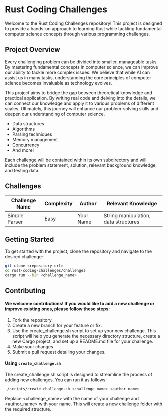 # Rust Coding Challenges

Welcome to the Rust Coding Challenges repository! This project is designed to provide a hands-on approach to learning Rust while tackling fundamental computer science concepts through various programming challenges.

## Project Overview

Every challenging problem can be divided into smaller, manageable tasks. By mastering fundamental concepts in computer science, we can improve our ability to tackle more complex issues. We believe that while AI can assist us in many tasks, understanding the core principles of computer science becomes invaluable as technology evolves.

This project aims to bridge the gap between theoretical knowledge and practical application. By writing real code and delving into the details, we can connect our knowledge and apply it to various problems of different scales. Ultimately, this journey will enhance our problem-solving skills and deepen our understanding of computer science.

- Data structures
- Algorithms
- Parsing techniques
- Memory management
- Concurrency
- And more!

Each challenge will be contained within its own subdirectory and will include the problem statement, solution, relevant background knowledge, and testing data.

## Challenges
| Challenge Name  | Complexity | Author       | Relevant Knowledge                     |
|------------------|------------|--------------|----------------------------------------|
| Simple Parser     | Easy       | Your Name    | String manipulation, data structures    |

## Getting Started

To get started with the project, clone the repository and navigate to the desired challenge:

```bash
git clone <repository-url>
cd rust-coding-challenges/challenges
cargo run --bin <challenge_name>
```
## Contributing
#### We welcome contributions! If you would like to add a new challenge or improve existing ones, please follow these steps:

1.	Fork the repository.
2.	Create a new branch for your feature or fix.
3.	Use the create_challenge.sh script to set up your new challenge. This script will help you generate the necessary directory structure, create a new Cargo project, and set up a README.md file for your challenge.
4.	Make your changes.
5.	Submit a pull request detailing your changes.

#### Using `create_challenge.sh`

The create_challenge.sh script is designed to streamline the process of adding new challenges. You can run it as follows:
```bash
./scripts/create_challenge.sh <challenge_name> <author_name>
```
Replace <challenge_name> with the name of your challenge and <author_name> with your name. This will create a new challenge folder with the required structure.
